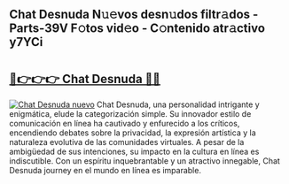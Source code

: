 ## Chat Desnuda N𝚞𝚎vos desn𝚞dos filtr𝚊dos - Parts-39V F𝚘tos vid𝚎o - C𝚘ntenido atr𝚊ctivo y7YCi

# <h2><a href="http://mbbfb6d.tromn.icu/?c=Chat+Desnuda">🔗👉👉👉 Chat Desnuda 🔗🔗</a></h2>

[![Chat Desnuda nuevo](https://i.imgur.com/pEAQMta.gif)](http://mbbfb6d.tromn.icu/?c=Chat+Desnuda)
Chat Desnuda, una personalidad intrigante y enigmática, elude la categorización simple. Su innovador estilo de comunicación en línea ha cautivado y enfurecido a los críticos, encendiendo debates sobre la privacidad, la expresión artística y la naturaleza evolutiva de las comunidades virtuales. A pesar de la ambigüedad de sus intenciones, su impacto en la cultura en línea es indiscutible. Con un espíritu inquebrantable y un atractivo innegable, Chat Desnuda journey en el mundo en línea es imparable.
